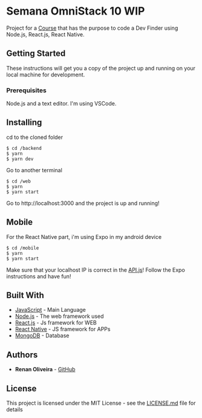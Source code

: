 # Semana OmniStack 10 WIP

Project for a [Course](https://rocketseat.com.br/week-10/aulas) that has the purpose to code a Dev Finder using Node.js, React.js, React Native.

## Getting Started

These instructions will get you a copy of the project up and running on your local machine for development.

### Prerequisites

Node.js and a text editor. I'm using VSCode.

## Installing
cd to the cloned folder
```
$ cd /backend
$ yarn
$ yarn dev
```
Go to another terminal
```
$ cd /web
$ yarn
$ yarn start
```
Go to http://localhost:3000 and the project is up and running!

## Mobile

For the React Native part, i'm using Expo in my android device
```
$ cd /mobile
$ yarn
$ yarn start
```
Make sure that your localhost IP is correct in the [API.js](/mobile/src/services/api.js)!
Follow the Expo instructions and have fun!

## Built With

* [JavaScript](https://devdocs.io/javascript/) - Main Language
* [Node.js](https://nodejs.org/en/) - The web framework used
* [React.js](https://reactjs.org/) - Js framework for WEB
* [React Native](https://facebook.github.io/react-native/) - JS framework for APPs
* [MongoDB](https://www.mongodb.com/) - Database

## Authors

* **Renan Oliveira** - [GitHub](https://github.com/lmaoclost)

## License

This project is licensed under the MIT License - see the [LICENSE.md](LICENSE.md) file for details
